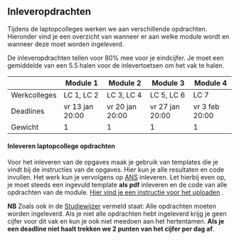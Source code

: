 ## Inleveropdrachten 
<!--REF\label{/informatie/inleveropdrachten}-->

Tijdens de laptopcolleges werken we aan verschillende opdrachten. Hieronder vind je een overzicht van wanneer er aan welke module wordt  en wanneer deze moet worden ingeleverd.

De inleveropdrachten tellen voor 80% mee voor je eindcijfer. Je moet een gemiddelde van een 5.5 halen voor de inlevertoetsen om het vak te halen.


|     | Module 1 | Module 2 | Module 3 | Module 4 |
|------|-------|--------|--------|--------|
| Werkcolleges | LC 1, LC 2 | LC 3, LC 4 | LC 5, LC 6 | LC 7 | 
| Deadlines | vr 13 jan 20:00 | vr 20 jan 20:00 | vr 27 jan 20:00 | vr 3 feb 20:00 |
| Gewicht| 1 | 1 | 1 | 1 |



#### Inleveren laptopcollege opdrachten
Voor het inleveren van de opgaves maak je gebruik van templates die je vindt bij de instructies van de opgaves. Hier kun je alle resultaten en code invullen. Het werk kun je vervolgens op [ANS](https://ans.app) inleveren. Let hierbij even op, je moet steeds een ingevuld template **als pdf** inleveren en de code van alle opdrachten van de module. [Hier vind je een instructie voor het uploaden](https://das.proglab.nl/course/00%20Informatie/20%20Inleveropdrachten/ANSInstructie.pdf) . 

**NB** Zoals ook in de [Studiewijzer](/syllabus) vermeld staat: Alle opdrachten moeten worden ingeleverd. Als je niet alle opdrachten hebt ingeleverd krijg je geen cijfer voor dit vak en kun je ook niet meedoen aan het hertentamen. **Als je een deadline niet haalt trekken we 2 punten van het cijfer per dag af**.